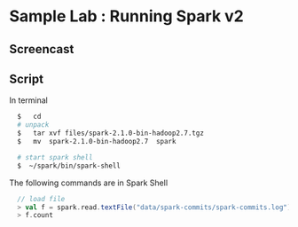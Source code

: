 # Sample Lab : Running Spark v2

## Screencast


## Script

In terminal

```bash
  $   cd
  # unpack
  $   tar xvf files/spark-2.1.0-bin-hadoop2.7.tgz
  $   mv  spark-2.1.0-bin-hadoop2.7  spark

  # start spark shell
  $  ~/spark/bin/spark-shell
```

The following commands are in Spark Shell

```scala
  // load file
  > val f = spark.read.textFile("data/spark-commits/spark-commits.log")
  > f.count

```
